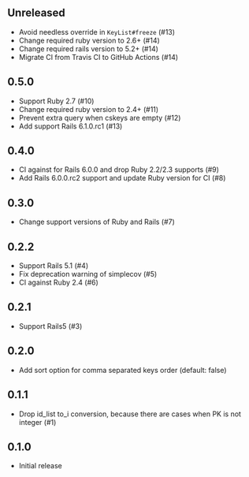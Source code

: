 ## Unreleased

- Avoid needless override in `KeyList#freeze` (#13)
- Change required ruby version to 2.6+ (#14)
- Change required rails version to 5.2+ (#14)
- Migrate CI from Travis CI to GitHub Actions (#14)

## 0.5.0

- Support Ruby 2.7 (#10)
- Change required ruby version to 2.4+ (#11)
- Prevent extra query when cskeys are empty (#12)
- Add support Rails 6.1.0.rc1 (#13)

## 0.4.0

- CI against for Rails 6.0.0 and drop Ruby 2.2/2.3 supports (#9)
- Add Rails 6.0.0.rc2 support and update Ruby version for CI (#8)

## 0.3.0

- Change support versions of Ruby and Rails (#7)

## 0.2.2

- Support Rails 5.1 (#4)
- Fix deprecation warning of simplecov (#5)
- CI against Ruby 2.4 (#6)

## 0.2.1

- Support Rails5 (#3)

## 0.2.0

- Add sort option for comma separated keys order (default: false)

## 0.1.1

- Drop id_list to_i conversion, because there are cases when PK is not integer (#1)

## 0.1.0

- Initial release
